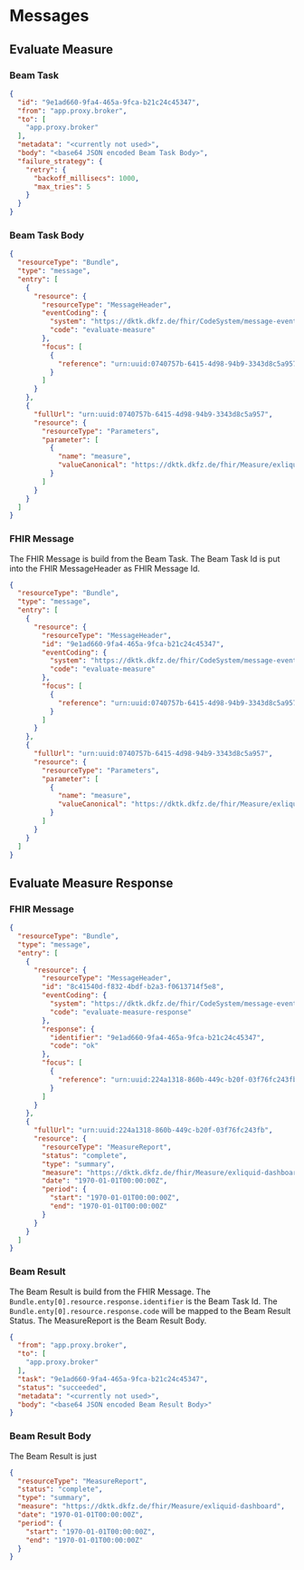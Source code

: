 # Messages

## Evaluate Measure

### Beam Task

```json
{
  "id": "9e1ad660-9fa4-465a-9fca-b21c24c45347",
  "from": "app.proxy.broker",
  "to": [
    "app.proxy.broker"
  ],
  "metadata": "<currently not used>",
  "body": "<base64 JSON encoded Beam Task Body>",
  "failure_strategy": {
    "retry": {
      "backoff_millisecs": 1000,
      "max_tries": 5
    }
  }
}
```

### Beam Task Body

```json
{
  "resourceType": "Bundle",
  "type": "message",
  "entry": [
    {
      "resource": {
        "resourceType": "MessageHeader",
        "eventCoding": {
          "system": "https://dktk.dkfz.de/fhir/CodeSystem/message-event",
          "code": "evaluate-measure"
        },
        "focus": [
          {
            "reference": "urn:uuid:0740757b-6415-4d98-94b9-3343d8c5a957"
          }
        ]
      }
    },
    {
      "fullUrl": "urn:uuid:0740757b-6415-4d98-94b9-3343d8c5a957",
      "resource": {
        "resourceType": "Parameters",
        "parameter": [
          {
            "name": "measure",
            "valueCanonical": "https://dktk.dkfz.de/fhir/Measure/exliquid-dashboard"
          }
        ]
      }
    }
  ]
}
```

### FHIR Message

The FHIR Message is build from the Beam Task. The Beam Task Id is put into the FHIR MessageHeader as
FHIR Message Id.

```json
{
  "resourceType": "Bundle",
  "type": "message",
  "entry": [
    {
      "resource": {
        "resourceType": "MessageHeader",
        "id": "9e1ad660-9fa4-465a-9fca-b21c24c45347",
        "eventCoding": {
          "system": "https://dktk.dkfz.de/fhir/CodeSystem/message-event",
          "code": "evaluate-measure"
        },
        "focus": [
          {
            "reference": "urn:uuid:0740757b-6415-4d98-94b9-3343d8c5a957"
          }
        ]
      }
    },
    {
      "fullUrl": "urn:uuid:0740757b-6415-4d98-94b9-3343d8c5a957",
      "resource": {
        "resourceType": "Parameters",
        "parameter": [
          {
            "name": "measure",
            "valueCanonical": "https://dktk.dkfz.de/fhir/Measure/exliquid-dashboard"
          }
        ]
      }
    }
  ]
}
```

## Evaluate Measure Response

### FHIR Message

```json
{
  "resourceType": "Bundle",
  "type": "message",
  "entry": [
    {
      "resource": {
        "resourceType": "MessageHeader",
        "id": "8c41540d-f832-4bdf-b2a3-f0613714f5e8",
        "eventCoding": {
          "system": "https://dktk.dkfz.de/fhir/CodeSystem/message-event",
          "code": "evaluate-measure-response"
        },
        "response": {
          "identifier": "9e1ad660-9fa4-465a-9fca-b21c24c45347",
          "code": "ok"
        },
        "focus": [
          {
            "reference": "urn:uuid:224a1318-860b-449c-b20f-03f76fc243fb"
          }
        ]
      }
    },
    {
      "fullUrl": "urn:uuid:224a1318-860b-449c-b20f-03f76fc243fb",
      "resource": {
        "resourceType": "MeasureReport",
        "status": "complete",
        "type": "summary",
        "measure": "https://dktk.dkfz.de/fhir/Measure/exliquid-dashboard",
        "date": "1970-01-01T00:00:00Z",
        "period": {
          "start": "1970-01-01T00:00:00Z",
          "end": "1970-01-01T00:00:00Z"
        }
      }
    }
  ]
}
```

### Beam Result

The Beam Result is build from the FHIR Message. The `Bundle.enty[0].resource.response.identifier` is
the Beam Task Id. The `Bundle.enty[0].resource.response.code` will be mapped to the Beam Result
Status. The MeasureReport is the Beam Result Body.

```json
{
  "from": "app.proxy.broker",
  "to": [
    "app.proxy.broker"
  ],
  "task": "9e1ad660-9fa4-465a-9fca-b21c24c45347",
  "status": "succeeded",
  "metadata": "<currently not used>",
  "body": "<base64 JSON encoded Beam Result Body>"
}
```

### Beam Result Body

The Beam Result is just

```json
{
  "resourceType": "MeasureReport",
  "status": "complete",
  "type": "summary",
  "measure": "https://dktk.dkfz.de/fhir/Measure/exliquid-dashboard",
  "date": "1970-01-01T00:00:00Z",
  "period": {
    "start": "1970-01-01T00:00:00Z",
    "end": "1970-01-01T00:00:00Z"
  }
}
```
